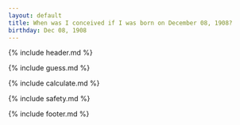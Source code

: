 ```yaml
---
layout: default
title: When was I conceived if I was born on December 08, 1908?
birthday: Dec 08, 1908
---
```


{% include header.md %}

{% include guess.md %}

{% include calculate.md %}

{% include safety.md %}

{% include footer.md %}



